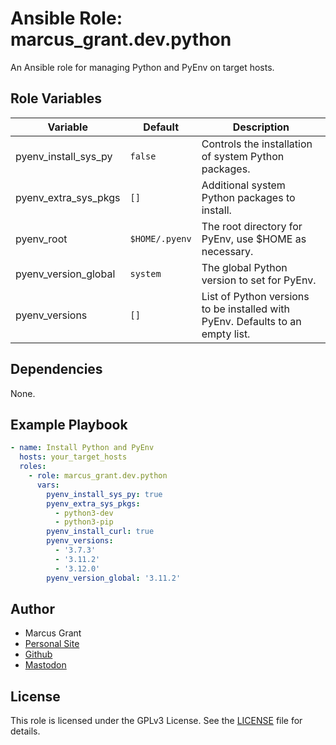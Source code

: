 # Ansible Role: marcus_grant.dev.python

An Ansible role for managing Python and PyEnv on target hosts.

## Role Variables

| Variable             | Default        | Description                                                                    |
| -------------------- | -------------- | ------------------------------------------------------------------------------ |
| pyenv_install_sys_py | `false`        | Controls the installation of system Python packages.                           |
| pyenv_extra_sys_pkgs | `[]`           | Additional system Python packages to install.                                  |
| pyenv_root           | `$HOME/.pyenv` | The root directory for PyEnv, use $HOME as necessary.                                                  |
| pyenv_version_global | `system`       | The global Python version to set for PyEnv.                                    |
| pyenv_versions       | `[]`           | List of Python versions to be installed with PyEnv. Defaults to an empty list. |

## Dependencies

None.

## Example Playbook

```yaml
- name: Install Python and PyEnv
  hosts: your_target_hosts
  roles:
    - role: marcus_grant.dev.python
      vars:
        pyenv_install_sys_py: true
        pyenv_extra_sys_pkgs:
          - python3-dev
          - python3-pip
        pyenv_install_curl: true
        pyenv_versions:
          - '3.7.3'
          - '3.11.2'
          - '3.12.0'
        pyenv_version_global: '3.11.2'
```

## Author

- Marcus Grant
- [Personal Site](https://marcusgrant.me)
- [Github](https://github.com/marcus-grant)
- [Mastodon](https://fosstodon.org/@marcusgrant)

## License

This role is licensed under the GPLv3 License.
See the [LICENSE](./LICENSE) file for details.

